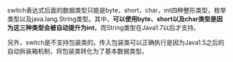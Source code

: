 switch表达式后面的数据类型只能是byte，short，char，int四种整形类型，枚举类型以及java.lang.String类型。其中，**可以使用byte、short以及char类型是因为这三种类型会被自动提升为int**。而String类型在Java1.7以后才支持。

另外，switch是不支持包装类的。传入包装类可以正确执行是因为Java1.5之后的自动拆装箱机制，将包装类转化为了基本数据类型。